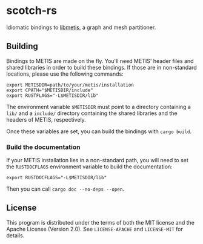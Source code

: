 # scotch-rs

Idiomatic bindings to [libmetis][METIS], a graph and mesh partitioner.

## Building

Bindings to METIS are made on the fly.  You'll need METIS' header files and
shared libraries in order to build these bindings.  If those are in non-standard
locations, please use the following commands:

    export METISDIR=path/to/your/metis/installation
    export CPATH="$METISDIR/include"
    export RUSTFLAGS="-L$METISDIR/lib"

The environment variable `$METISDIR` must point to a directory containing a
`lib/` and a `include/` directory containing the shared libraries and the
headers of METIS, respectively.

Once these variables are set, you can build the bindings with `cargo build`.

### Build the documentation

If your METIS installation lies in a non-standard path, you will need to set
the `RUSTDOCFLAGS` environment variable to build the documentation:

    export RUSTDOCFLAGS="-L$METISDIR/lib"

Then you can call `cargo doc --no-deps --open`.

## License

This program is distributed under the terms of both the MIT license and the
Apache License (Version 2.0).  See `LICENSE-APACHE` and `LICENSE-MIT` for
details.

[METIS]: http://glaros.dtc.umn.edu/gkhome/metis/metis/overview
